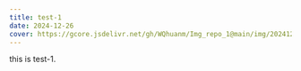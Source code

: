 ```yaml
---
title: test-1
date: 2024-12-26
cover: https://gcore.jsdelivr.net/gh/WQhuanm/Img_repo_1@main/img/202412222015910.png
---
```


this is test-1.